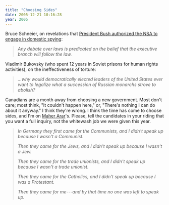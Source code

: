```yaml
---
title: "Choosing Sides"
date: 2005-12-21 10:16:28
year: 2005
---
```

<p>Bruce Schneier, on revelations that <a href="http://www.schneier.com/blog/archives/2005/12/the_security_th.html">President
Bush authorized the NSA to engage in domestic spying</a>:</p>

<blockquote><em>
Any debate over laws is predicated on the belief that the
executive branch will follow the law.
</em></blockquote>

<p>Vladimir Bukovsky (who spent 12 years in Soviet prisons for human
rights activities), on the ineffectiveness of torture:</p>

<blockquote><em>
...why would democratically elected leaders of the United
States ever want to legalize what a succession of Russian monarchs
strove to abolish?
</em></blockquote>

<p>Canadians are a month away from choosing a new government.  Most
don't care; most think, "It couldn't happen here," or, "There's
nothing I can do about it anyway."  I think they're wrong.  I think
the time has come to choose sides, and I'm on <a href="http://www.maherarar.ca/">Maher Arar</a>'s.  Please, tell the
candidates in your riding that you want a full inquiry, not the
whitewash job we were given this year.</p>

<blockquote><em>
<p>In Germany they first came for the Communists, and I didn't speak up because I wasn't a Communist.</p>
<p>Then they came for the Jews, and I didn't speak up because I wasn't a Jew.</p>
<p>Then they came for the trade unionists, and I didn't speak up because I wasn't a trade unionist.</p>
<p>Then they came for the Catholics, and I didn't speak up because I was a Protestant.</p>
<p>Then they came for me---and by that time no one was left to speak up.</p>
</em></blockquote>
